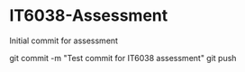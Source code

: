 # IT6038-Assessment
Initial commit for assessment

git commit -m "Test commit for IT6038 assessment"
git push
